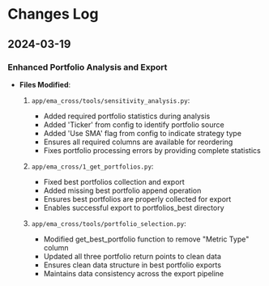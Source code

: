 # Changes Log

## 2024-03-19

### Enhanced Portfolio Analysis and Export
- **Files Modified**:
  1. `app/ema_cross/tools/sensitivity_analysis.py`:
     - Added required portfolio statistics during analysis
     - Added 'Ticker' from config to identify portfolio source
     - Added 'Use SMA' flag from config to indicate strategy type
     - Ensures all required columns are available for reordering
     - Fixes portfolio processing errors by providing complete statistics

  2. `app/ema_cross/1_get_portfolios.py`:
     - Fixed best portfolios collection and export
     - Added missing best portfolio append operation
     - Ensures best portfolios are properly collected for export
     - Enables successful export to portfolios_best directory

  3. `app/ema_cross/tools/portfolio_selection.py`:
     - Modified get_best_portfolio function to remove "Metric Type" column
     - Updated all three portfolio return points to clean data
     - Ensures clean data structure in best portfolio exports
     - Maintains data consistency across the export pipeline